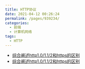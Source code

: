 ```yaml
---
title: HTTP协议
date: 2021-04-12 00:26:24
permalink: /pages/939234/
categories:
  - 前端
  - 计算机网络
tags:
  - HTTP
---
```



- [综合阐述http1.0/1.1/2和https的区别](https://blog.csdn.net/weixin_37719279/article/details/81388358) 
- [综合阐述http1.0/1.1/2和https的区别](https://blog.csdn.net/weixin_44052482/article/details/109510342)
